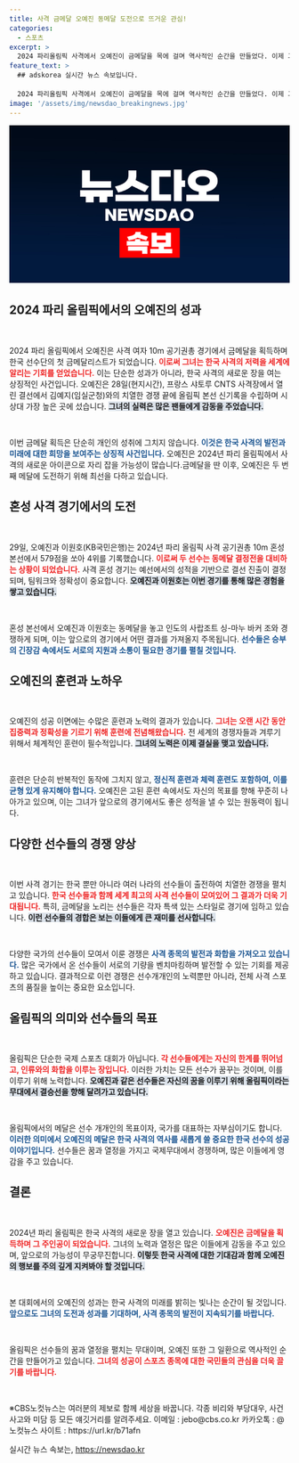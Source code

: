 ```yaml
---
title: 사격 금메달 오예진 동메달 도전으로 뜨거운 관심!
categories:
  - 스포츠
excerpt: >
  2024 파리올림픽 사격에서 오예진이 금메달을 목에 걸며 역사적인 순간을 만들었다. 이제 그녀는 혼성전에서 동메달을 향한 도전에 나선다. 긴장감 넘치는 결전, 과연 어떤 결과가 기다릴까? 클릭하여 자세한 소식을 확인해보세요!
feature_text: >
  ## adskorea 실시간 뉴스 속보입니다.

  2024 파리올림픽 사격에서 오예진이 금메달을 목에 걸며 역사적인 순간을 만들었다. 이제 그녀는 혼성전에서 동메달을 향한 도전에 나선다. 긴장감 넘치는 결전, 과연 어떤 결과가 기다릴까? 클릭하여 자세한 소식을 확인해보세요!
image: '/assets/img/newsdao_breakingnews.jpg'
---
```


<p><img src="/assets/img/newsdao_breakingnews.jpg" alt="adskorea 속보" /></p>

<h2 data-ke-size="size26">2024 파리 올림픽에서의 오예진의 성과</h2>

<p data-ke-size="size16">&nbsp;</p>

<p>2024 파리 올림픽에서 오예진은 사격 여자 10m 공기권총 경기에서 금메달을 획득하며 한국 선수단의 첫 금메달리스트가 되었습니다. <b><span style="color: #ee2323;">이로써 그녀는 한국 사격의 저력을 세계에 알리는 기회를 얻었습니다.</span></b> 이는 단순한 성과가 아니라, 한국 사격의 새로운 장을 여는 상징적인 사건입니다. 오예진은 28일(현지시간), 프랑스 샤토루 CNTS 사격장에서 열린 결선에서 김예지(임실군청)와의 치열한 경쟁 끝에 올림픽 본선 신기록을 수립하며 시상대 가장 높은 곳에 섰습니다. <b><span style="background-color: #21538527;">그녀의 실력은 많은 팬들에게 감동을 주었습니다.</span></b></p>

<p data-ke-size="size16">&nbsp;</p>

<p>이번 금메달 획득은 단순히 개인의 성취에 그치지 않습니다. <b><span style="color: #1a5490;">이것은 한국 사격의 발전과 미래에 대한 희망을 보여주는 상징적 사건입니다.</span></b> 오예진은 2024년 파리 올림픽에서 사격의 새로운 아이콘으로 자리 잡을 가능성이 많습니다.금메달을 딴 이후, 오예진은 두 번째 메달에 도전하기 위해 최선을 다하고 있습니다. </p>

<h2 data-ke-size="size26">혼성 사격 경기에서의 도전</h2>

<p data-ke-size="size16">&nbsp;</p>

<p>29일, 오예진과 이원호(KB국민은행)는 2024년 파리 올림픽 사격 공기권총 10m 혼성 본선에서 579점을 쏘아 4위를 기록했습니다. <b><span style="color: #ee2323;">이로써 두 선수는 동메달 결정전을 대비하는 상황이 되었습니다.</span></b> 사격 혼성 경기는 예선에서의 성적을 기반으로 결선 진출이 결정되며, 팀워크와 정확성이 중요합니다. <b><span style="background-color: #21538527;">오예진과 이원호는 이번 경기를 통해 많은 경험을 쌓고 있습니다.</span></b></p>

<p data-ke-size="size16">&nbsp;</p>

<p>혼성 본선에서 오예진과 이원호는 동메달을 놓고 인도의 사랍조트 싱-마누 바커 조와 경쟁하게 되며, 이는 앞으로의 경기에서 어떤 결과를 가져올지 주목됩니다. <b><span style="color: #1a5490;">선수들은 승부의 긴장감 속에서도 서로의 지원과 소통이 필요한 경기를 펼칠 것입니다.</span></b></p>

<h2 data-ke-size="size26">오예진의 훈련과 노하우</h2>

<p data-ke-size="size16">&nbsp;</p>

<p>오예진의 성공 이면에는 수많은 훈련과 노력의 결과가 있습니다. <b><span style="color: #ee2323;">그녀는 오랜 시간 동안 집중력과 정확성을 기르기 위해 훈련에 전념해왔습니다.</span></b> 전 세계의 경쟁자들과 겨루기 위해서 체계적인 훈련이 필수적입니다. <b><span style="background-color: #21538527;">그녀의 노력은 이제 결실을 맺고 있습니다.</span></b></p>

<p data-ke-size="size16">&nbsp;</p>

<p>훈련은 단순히 반복적인 동작에 그치지 않고, <b><span style="color: #1a5490;">정신적 훈련과 체력 훈련도 포함하여, 이를 균형 있게 유지해야 합니다.</span></b> 오예진은 고된 훈련 속에서도 자신의 목표를 향해 꾸준히 나아가고 있으며, 이는 그녀가 앞으로의 경기에서도 좋은 성적을 낼 수 있는 원동력이 됩니다.</p>

<h2 data-ke-size="size26">다양한 선수들의 경쟁 양상</h2>

<p data-ke-size="size16">&nbsp;</p>

<p>이번 사격 경기는 한국 뿐만 아니라 여러 나라의 선수들이 출전하여 치열한 경쟁을 펼치고 있습니다. <b><span style="color: #ee2323;">한국 선수들과 함께 세계 최고의 사격 선수들이 모여있어 그 결과가 더욱 기대됩니다.</span></b> 특히, 금메달을 노리는 선수들은 각자 특색 있는 스타일로 경기에 임하고 있습니다. <b><span style="background-color: #21538527;">이런 선수들의 경합은 보는 이들에게 큰 재미를 선사합니다.</span></b></p>

<p data-ke-size="size16">&nbsp;</p>

<p>다양한 국가의 선수들이 모여서 이룬 경쟁은 <b><span style="color: #1a5490;">사격 종목의 발전과 화합을 가져오고 있습니다.</span></b> 많은 국가에서 온 선수들이 서로의 기량을 벤치마킹하며 발전할 수 있는 기회를 제공하고 있습니다. 결과적으로 이런 경쟁은 선수개개인의 노력뿐만 아니라, 전체 사격 스포츠의 품질을 높이는 중요한 요소입니다. </p>

<h2 data-ke-size="size26">올림픽의 의미와 선수들의 목표</h2>

<p data-ke-size="size16">&nbsp;</p>

<p>올림픽은 단순한 국제 스포츠 대회가 아닙니다. <b><span style="color: #ee2323;">각 선수들에게는 자신의 한계를 뛰어넘고, 인류와의 화합을 이루는 장입니다.</span></b> 이러한 가치는 모든 선수가 꿈꾸는 것이며, 이를 이루기 위해 노력합니다. <b><span style="background-color: #21538527;">오예진과 같은 선수들은 자신의 꿈을 이루기 위해 올림픽이라는 무대에서 결승선을 향해 달려가고 있습니다.</span></b></p>

<p data-ke-size="size16">&nbsp;</p>

<p>올림픽에서의 메달은 선수 개개인의 목표이자, 국가를 대표하는 자부심이기도 합니다. <b><span style="color: #1a5490;">이러한 의미에서 오예진의 메달은 한국 사격의 역사를 새롭게 쓸 중요한 한국 선수의 성공 이야기입니다.</span></b> 선수들은 꿈과 열정을 가지고 국제무대에서 경쟁하며, 많은 이들에게 영감을 주고 있습니다. </p>

<h2 data-ke-size="size26">결론</h2>

<p data-ke-size="size16">&nbsp;</p>

<p>2024년 파리 올림픽은 한국 사격의 새로운 장을 열고 있습니다. <b><span style="color: #ee2323;">오예진은 금메달을 획득하며 그 주인공이 되었습니다.</span></b> 그녀의 노력과 열정은 많은 이들에게 감동을 주고 있으며, 앞으로의 가능성이 무궁무진합니다. <b><span style="background-color: #21538527;">이렇듯 한국 사격에 대한 기대감과 함께 오예진의 행보를 주의 깊게 지켜봐야 할 것입니다.</span></b></p>

<p data-ke-size="size16">&nbsp;</p>

<p>본 대회에서의 오예진의 성과는 한국 사격의 미래를 밝히는 빛나는 순간이 될 것입니다. <b><span style="color: #1a5490;">앞으로도 그녀의 도전과 성과를 기대하며, 사격 종목의 발전이 지속되기를 바랍니다.</span></b> </p>

<p data-ke-size="size16">&nbsp;</p>

<p>올림픽은 선수들의 꿈과 열정을 펼치는 무대이며, 오예진 또한 그 일환으로 역사적인 순간을 만들어가고 있습니다. <b><span style="color: #ee2323;">그녀의 성공이 스포츠 종목에 대한 국민들의 관심을 더욱 끌기를 바랍니다.</span></b></p>

<p data-ke-size="size16">&nbsp;</p>

<p>※CBS노컷뉴스는 여러분의 제보로 함께 세상을 바꿉니다. 각종 비리와 부당대우, 사건사고와 미담 등 모든 얘깃거리를 알려주세요. 이메일 : jebo@cbs.co.kr 카카오톡 : @노컷뉴스 사이트 : https://url.kr/b71afn</p>
실시간 뉴스 속보는, <a href="https://newsdao.kr" rel="dofollow">https://newsdao.kr</a>


